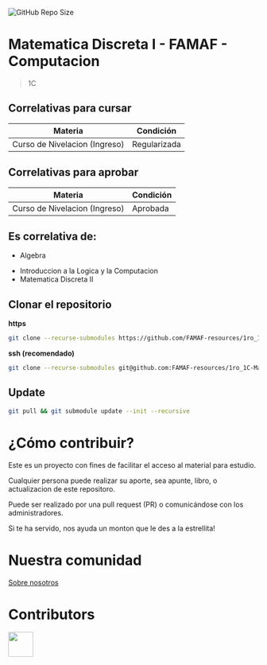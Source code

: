 ![GitHub Repo Size](https://img.shields.io/github/repo-size/FAMAF-resources/1ro_1C-Matematica_Discreta_I-FAMAF)

# Matematica Discreta I - FAMAF - Computacion

> 1C

## Correlativas para **cursar**

| Materia                             | Condición    |
| ----------------------------------- | ------------ |
| Curso de Nivelacion (Ingreso) | Regularizada |

## Correlativas para **aprobar**

| Materia                             | Condición    |
| ----------------------------------- | ------------ |
| Curso de Nivelacion (Ingreso) | Aprobada     |

## Es correlativa de:

- Algebra
<!-- - Algoritmos y Estructura de Datos I -->
<!-- - Algoritmos y Estructura de Datos II -->
- Introduccion a la Logica y la Computacion
- Matematica Discreta II

## Clonar el repositorio

**https**

```bash
git clone --recurse-submodules https://github.com/FAMAF-resources/1ro_1C-Matematica_Discreta_I-FAMAF.git
```

**ssh (recomendado)**

```bash
git clone --recurse-submodules git@github.com:FAMAF-resources/1ro_1C-Matematica_Discreta_I-FAMAF.git
```

## Update

```bash
git pull && git submodule update --init --recursive
```

# ¿Cómo contribuir?

Este es un proyecto con fines de facilitar el acceso al material para estudio.

Cualquier persona puede realizar su aporte, sea apunte, libro, o actualizacion de este repositoro.

Puede ser realizado por una pull request (PR) o comunicándose con los administradores.

Si te ha servido, nos ayuda un monton que le des a la estrellita!

# Nuestra comunidad

[Sobre nosotros](https://github.com/FAMAF-resources/.github/tree/main/profile/README.md)

# Contributors
<a href="https://github.com/FAMAF-resources/1ro_1C-Matematica_Discreta_I-FAMAF/graphs/contributors">
  <img src="https://contrib.rocks/image?repo=FAMAF-resources/1ro_1C-Matematica_Discreta_I-FAMAF" height="50"/>
</a>
